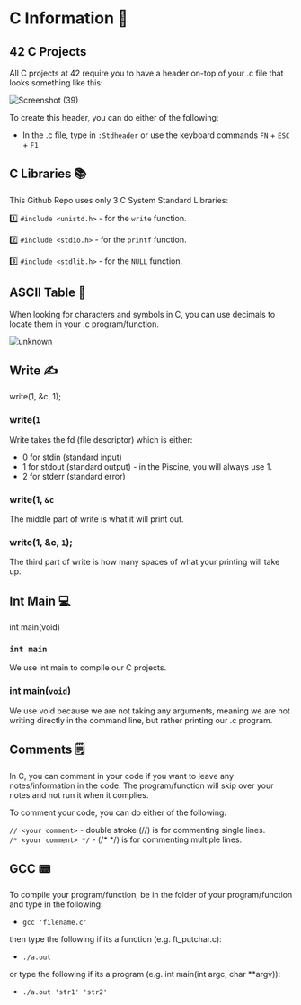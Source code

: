 # C Information 🔽

## 42 C Projects
All C projects at 42 require you to have a header on-top of your .c file that looks something like this:

![Screenshot (39)](https://user-images.githubusercontent.com/58959408/152627996-b8e25390-63e6-4829-93b7-461692788f06.png)

To create this header, you can do either of the following:

- In the .c file, type in ```:Stdheader``` or use the keyboard commands ```FN``` + ```ESC``` + ```F1```

## C Libraries 📚

This Github Repo uses only 3 C System Standard Libraries:

:one: ```#include <unistd.h>``` - for the ```write``` function.  <br>

:two: ```#include <stdio.h>``` - for the ```printf``` function. <br>

:three: ```#include <stdlib.h>``` - for the ```NULL``` function.

## ASCII Table 🔡

When looking for characters and symbols in C, you can use decimals to locate them in your .c program/function.

![unknown](https://user-images.githubusercontent.com/82299698/152664282-eb24f09b-4061-470b-8269-47b56efc8682.png)

## Write ✍️

write(1, &c, 1);

### write(``1`` <br>

Write takes the fd (file descriptor) which is either:

- 0 for stdin (standard input)
- 1 for stdout (standard output) - in the Piscine, you will always use 1.
- 2 for stderr (standard error)

### write(1, ``&c``

The middle part of write is what it will print out.

### write(1, &c, ``1``);

The third part of write is how many spaces of what your printing will take up. <br>

## Int Main 💻

int   main(void)

### ``int main``

We use int main to compile our C projects.

### int main(```void```)

We use void because we are not taking any arguments, meaning we are not writing directly in the command line, but rather printing our .c program.

## Comments 🗒️

In C, you can comment in your code if you want to leave any notes/information in the code. The program/function will skip over your notes and not
run it when it complies. <br>

To comment your code, you can do either of the following: <br>

`// <your comment>` - double stroke (//) is for commenting single lines. <br>
`/* <your comment> */` - (/* */) is for commenting multiple lines. 

## GCC 📟

To compile your program/function, be in the folder of your program/function and type in the following:

- ```gcc 'filename.c'```

then type the following if its a function (e.g. ft_putchar.c):

- ```./a.out``` 

or type the following if its a program (e.g. int	main(int argc, char **argv)):

- ```./a.out 'str1' 'str2'```
